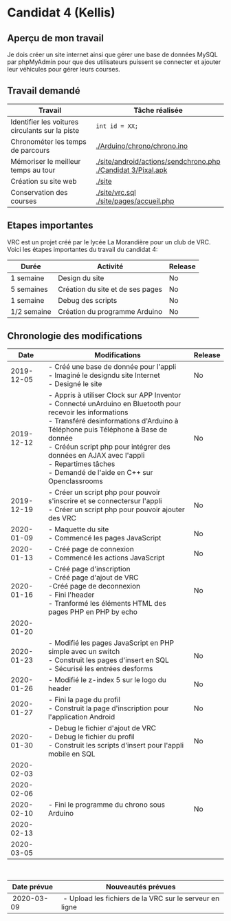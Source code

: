# Candidat 4 (Kellis)

## Aperçu de mon travail

Je dois créer un site internet ainsi que gérer une base de données MySQL par phpMyAdmin pour que des utilisateurs puissent se connecter et ajouter leur véhicules pour gérer leurs courses.

## Travail demandé

| Travail | Tâche réalisée |
| --- | --- |
| Identifier les voitures circulants sur la piste | ``int id = XX;`` |
| Chronométer les temps de parcours  | <a href="./Arduino/chrono/chrono.ino">./Arduino/chrono/chrono.ino</a> |
| Mémoriser le meilleur temps au tour | <a href="./site/android/actions/sendchrono.php">./site/android/actions/sendchrono.php</a><br><a href="../Candidat 3/Pixal.apk">./Candidat 3/Pixal.apk</a> |
| Création su site web | <a href="./site">./site</a> |
| Conservation des courses | <a href="./site/vrc.sql">./site/vrc.sql</a><br><a href="./site/pages/accueil.php">./site/pages/accueil.php</a><br> |

## Etapes importantes

VRC est un projet créé par le lycée La Morandière pour un club de VRC. Voici les étapes importantes du travail du candidat 4:

| Durée | Activité | Release |
| --- | --- | --- |
| 1 semaine | Design du site | No |
| 5 semaines | Création du site et de ses pages | No |
| 1 semaine | Debug des scripts | No |
| 1/2 semaine | Création du programme Arduino | No |

## Chronologie des modifications

| Date | Modifications | Release |
| --- | --- | --- |
|2019-12-05| - Créé une base de donnée pour l'appli <br>- Imaginé le designdu site Internet <br>- Designé le site | No |
|2019-12-12| - Appris à utiliser Clock sur APP Inventor <br>- Connecté unArduino en Bluetooth pour recevoir les informations <br>- Transféré desinformations d'Arduino à Téléphone puis Téléphone à Base de donnée <br>- Crééun script php pour intégrer des données en AJAX avec l'appli <br>- Repartimes tâches <br>- Demandé de l'aide en C++ sur Openclassrooms | No |
|2019-12-19| - Créer un script php pour pouvoir s'inscrire et se connectersur l'appli <br>- Créer un script php pour pouvoir ajouter des VRC | No |
|2020-01-09| - Maquette du site <br>- Commencé les pages JavaScript | No |
|2020-01-13| - Créé page de connexion <br>- Commencé les actions JavaScript | No |
|2020-01-16| - Créé page d'inscription <br>- Créé page d'ajout de VRC <br>-Créé page de deconnexion <br>- Fini l'header <br>- Tranformé les éléments HTML des pages PHP en PHP by echo | No |
|2020-01-20|||
|2020-01-23| - Modifié les pages JavaScript en PHP simple avec un switch<br>- Construit les pages d'insert en SQL <br>- Sécurisé les entrées desforms | No |
|2020-01-26| - Modifié le z-index 5 sur le logo du header | No |
|2020-01-27| - Fini la page du profil <br>- Construit la page d'inscription pour l'application Android | No |
|2020-01-30| - Debug le fichier d'ajout de VRC<br>- Debug le fichier du profil<br>- Construit les scripts d'insert pour l'appli mobile en SQL | No |
|2020-02-03|||
|2020-02-06|||
|2020-02-10| - Fini le programme du chrono sous Arduino | No |
|2020-02-13|||
|2020-03-05|||
<br>

| Date prévue | Nouveautés prévues |
| --- | --- |
| 2020-03-09 | - Upload les fichiers de la VRC sur le serveur en ligne |
